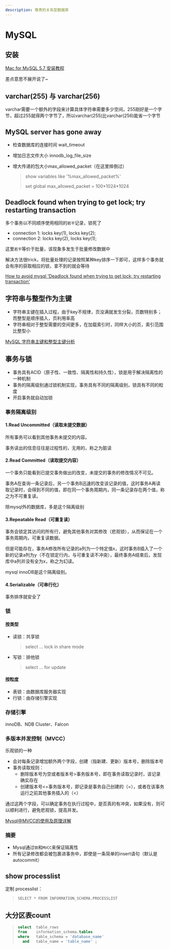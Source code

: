 ```yaml
---
description: 尊贵的关系型数据库
---
```


# MySQL

## 安装

[Mac for MySQL 5.7 安装教程](https://www.cnblogs.com/kimbo/p/8724595.html)

差点意思不展开说了~

## varchar\(255\) 与 varchar\(256\)

varchar需要一个额外的字段来计算具体字符串需要多少空间，255刚好是一个字节，超过255就得两个字节了，所以varchar\(255\)比varchar\(256\)能省一个字节

## MySQL server has gone away

* 检查数据库的连接时间 wait\_timeout
* 增加日志文件大小 innodb\_log\_file\_size
* 增大传递的包大小max\_allowed\_packet（在这里摔倒过）

  > show variables like '%max\_allowed\_packet%' 
  >
  > set global max\_allowed\_packet = 100\*1024\*1024

## Deadlock found when trying to get lock; try restarting transaction

多个事务以不同顺序使用相同的`若干`记录，锁死了

* connection 1: locks key\(1\), locks key\(2\);
* connection 2: locks key\(2\), locks key\(1\);

这里`若干`等价于批量，该现象多发生于批量修改数据中

解决方法很trick，将批量处理的记录按照某种key排序一下即可，这样多个事务就会有序的获取相应的锁，拿不到的就会等待

[How to avoid mysql 'Deadlock found when trying to get lock; try restarting transaction'](https://stackoverflow.com/questions/2332768/how-to-avoid-mysql-deadlock-found-when-trying-to-get-lock-try-restarting-trans)

## 字符串与整型作为主键

* 字符串主键在插入过程，由于key不规律，页没满就发生分裂，页数特别多；而整型是顺序插入，页利用率高
* 字符串相对于整型需要的空间更多，在加载索引时，同样大小的页，索引范围比整型小

[MySQL 字符串主键和整型主键分析](https://www.cnblogs.com/zhoujinyi/archive/2012/09/21/2697522.html)

## 事务与锁

* 事务具有ACID（原子性、一致性、隔离性和持久性），锁是用于解决隔离性的一种机制
* 事务的隔离级别通过锁机制实现，事务具有不同的隔离级别，锁具有不同的粒度
* 开启事务就自动加锁

### 事务隔离级别

#### 1.Read Uncommitted（读取未提交数据）

所有事务可以看到其他事务未提交的内容。

事务读出的信息往往是过程性的，无用的，称之为脏读

#### 2.Read Committed（读取提交内容）

一个事务只能看到已提交事务做出的改变，未提交的事务的修改情况不可见。

事务A在查询一条记录后，另一个事务B迅速的改变该记录的值，这时事务A再读取记录时，会得到不同的值，即在同一个事务周期内，同一条记录存在两个值，称之为不可重复读。

除mysql外的数据库，多是这个隔离级别

#### 3.Repeatable Read（可重复读）

事务会锁定其访问的所有行，避免其他事务对其修改（悲观锁），从而保证在一个事务周期内，可重复读数据。

但是可能存在，事务A修改所有记录的a列为一个特定值x，这时事务B插入了一个新的记录a列为y（不在锁定行内，与可重复读不冲突），最终事务A结束后，发现库中a列并没有全为x，称之为幻读。

mysql innoDB是这个隔离级别。

#### 4.Serializable（可串行化）

事务排序就安全了

### 锁

#### 按类型

* 读锁：共享锁

  > select ... lock in share mode

* 写锁：排他锁

  > select ... for update

#### 按粒度

* 表锁：由数据库服务器实现
* 行锁：由存储引擎实现

### 存储引擎

innoDB、NDB Cluster、Falcon

### 多版本并发控制（MVCC）

乐观锁的一种

* 会对每条记录增加额外两个字段，创建（指新建、更新）版本号，删除版本号
* 事务读取规则：
  * 删除版本号为空或者版本号&gt;事务版本号，即在事务读取记录时，该记录确实存在
  * 创建版本号&lt;=事务版本号，即记录是事务自己创建的（=），或者在该事务运行之前其他事务插入的（&lt;）

通过这两个字段，可以确定事务在执行过程中，是否真的有冲突，如果没有，则可以顺利进行，避免悲观锁，提高并发。

[Mysql中MVCC的使用及原理详解](https://blog.csdn.net/w2064004678/article/details/83012387)

### 摘要

* Mysql通过`锁`和`MVCC`来保证隔离性
* 所有记录修改都会被包裹进事务中，即使是一条简单的insert语句（默认是autocommit）

## show processlist

定制 processlist：

> ```text
> SELECT * FROM INFORMATION_SCHEMA.PROCESSLIST
> ```

## 大分区表count

> ```sql
> select  table_rows
> from    information_schema.tables
> where   table_schema = 'database_name'
>   and   table_name = 'table_name' ;
> ```





